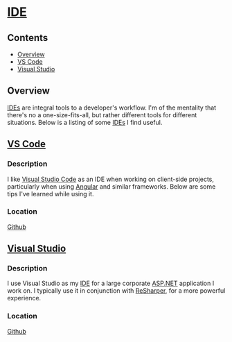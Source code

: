 # [IDE](https://en.wikipedia.org/wiki/Integrated_development_environment)

## Contents

- [Overview](#overview)
- [VS Code](#vs-code)
- [Visual Studio](#visual-studio)

## Overview

[IDEs](https://en.wikipedia.org/wiki/Integrated_development_environment) are integral tools to a developer's workflow. I'm of the mentality that there's no a one-size-fits-all, but rather different tools for different situations. Below is a listing of some [IDEs](https://en.wikipedia.org/wiki/Integrated_development_environment) I find useful.

## [VS Code](https://code.visualstudio.com/)

### Description

I like [Visual Studio Code](https://code.visualstudio.com/) as an IDE when working on client-side projects, particularly when using [Angular](https://angular.io/) and similar frameworks. Below are some tips I've learned while using it.

### Location

[Github](https://github.com/efournier92/Notes/blob/master/IDE/VsCode/VsCode.md)

## [Visual Studio](https://visualstudio.microsoft.com/)

### Description

I use Visual Studio as my [IDE](https://en.wikipedia.org/wiki/Integrated_development_environment) for a large corporate [ASP.NET](https://docs.microsoft.com/en-us/aspnet/#pivot=aspnet) application I work on. I typically use it in conjunction with [ReSharper](https://www.jetbrains.com/resharper/), for a more powerful experience.

### Location

[Github](https://github.com/efournier92/Notes/blob/master/IDE/VisualStudio/VisualStudio.md)

